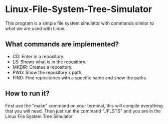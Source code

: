 # Linux-File-System-Tree-Simulator

This program is a simple file system simulator with commands similar to what we are used with Linux.

## What commands are implemented?

* CD: Enter in a repository.
* LS: Shows what is in the repository.
* MKDIR: Creates a repository.
* PWD: Show the repository's path.
* FIND: Find repositories with a specific name and show the paths.

## How to run it?

First use the "make" command on your terminal, this will compile everything that you will need.
Then just run the command "./FLSTS" and you are in the Linux File System Tree Simulator

